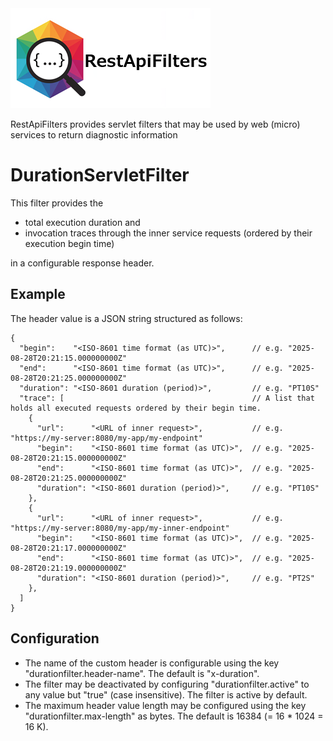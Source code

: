 <img src="doc/img/restapifilters-logo_320x160.png" alt="RestApiFilters"/>

RestApiFilters provides servlet filters that may be used by web (micro) services to return diagnostic information


# DurationServletFilter
This filter provides the
- total execution duration and
- invocation traces through the inner service requests (ordered by their execution begin time)

in a configurable response header.

## Example
The header value is a JSON string structured as follows:
```
{
  "begin":    "<ISO-8601 time format (as UTC)>",      // e.g. "2025-08-28T20:21:15.000000000Z"
  "end":      "<ISO-8601 time format (as UTC)>",      // e.g. "2025-08-28T20:21:25.000000000Z"
  "duration": "<ISO-8601 duration (period)>",         // e.g. "PT10S"
  "trace": [                                          // A list that holds all executed requests ordered by their begin time.
    {
      "url":      "<URL of inner request>",           // e.g. "https://my-server:8080/my-app/my-endpoint"
      "begin":    "<ISO-8601 time format (as UTC)>",  // e.g. "2025-08-28T20:21:15.000000000Z"
      "end":      "<ISO-8601 time format (as UTC)>",  // e.g. "2025-08-28T20:21:25.000000000Z"
      "duration": "<ISO-8601 duration (period)>",     // e.g. "PT10S"
    },
    {
      "url":      "<URL of inner request>",           // e.g. "https://my-server:8080/my-app/my-inner-endpoint"
      "begin":    "<ISO-8601 time format (as UTC)>",  // e.g. "2025-08-28T20:21:17.000000000Z"
      "end":      "<ISO-8601 time format (as UTC)>",  // e.g. "2025-08-28T20:21:19.000000000Z"
      "duration": "<ISO-8601 duration (period)>",     // e.g. "PT2S"
    },
  ]
}
```

## Configuration
 - The name of the custom header is configurable using the key "durationfilter.header-name". The default is "x-duration".
 - The filter may be deactivated by configuring "durationfilter.active" to any value but "true" (case insensitive). The filter is active by default.
 - The maximum header value length may be configured using the key "durationfilter.max-length" as bytes. The default is 16384 (= 16 * 1024 = 16 K).

 
